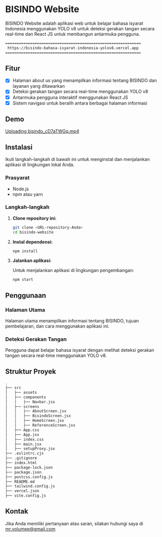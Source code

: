 # BISINDO Website

BISINDO Website adalah aplikasi web untuk belajar bahasa isyarat Indonesia menggunakan YOLO v8 untuk deteksi gerakan tangan secara real-time dan React JS untuk membangun antarmuka pengguna.

```bash
============================================================
 https://bisindo-bahasa-isyarat-indonesia-yolov8.vercel.app
============================================================
```
## Fitur

- [x] Halaman about us yang menampilkan informasi tentang BISINDO dan layanan yang ditawarkan
- [x] Deteksi gerakan tangan secara real-time menggunakan YOLO v8
- [x] Antarmuka pengguna interaktif menggunakan React JS
- [x] Sistem navigasi untuk beralih antara berbagai halaman informasi

## Demo

[Uploading bisindo_cD7aTWGq.mp4](https://github.com/user-attachments/assets/fb0fc3a3-5d80-4cb1-8b66-89d19d672aa6)

## Instalasi

Ikuti langkah-langkah di bawah ini untuk menginstal dan menjalankan aplikasi di lingkungan lokal Anda.

### Prasyarat

- Node.js
- npm atau yarn

### Langkah-langkah

1. **Clone repository ini:**

   ```bash
   git clone <URL-repository-Anda>
   cd bisindo-website
   ```

2. **Instal dependensi:**

   ```bash
   npm install
   ```

3. **Jalankan aplikasi:**

   Untuk menjalankan aplikasi di lingkungan pengembangan:

   ```bash
   npm start
   ```

## Penggunaan

### Halaman Utama

Halaman utama menampilkan informasi tentang BISINDO, tujuan pembelajaran, dan cara menggunakan aplikasi ini.

### Deteksi Gerakan Tangan

Pengguna dapat belajar bahasa isyarat dengan melihat deteksi gerakan tangan secara real-time menggunakan YOLO v8.

## Struktur Proyek

```bash
.
├── src
│   ├── assets
│   ├── components
│   │   ├── Navbar.jsx
│   ├── screens
│   │   ├── AboutScreen.jsx
│   │   ├── BisindoScreen.jsx
│   │   ├── HomeScreen.jsx
│   │   ├── ReferenceScreen.jsx
│   ├── App.css
│   ├── App.jsx
│   ├── index.css
│   ├── main.jsx
│   ├── setupProxy.jsx
├── .eslintrc.cjs
├── .gitignore
├── index.html
├── package-lock.json
├── package.json
├── postcss.config.js
├── README.md
├── tailwind.config.js
├── vercel.json
├── vite.config.js
```

## Kontak

Jika Anda memiliki pertanyaan atau saran, silakan hubungi saya di mr.volumee@gmail.com
